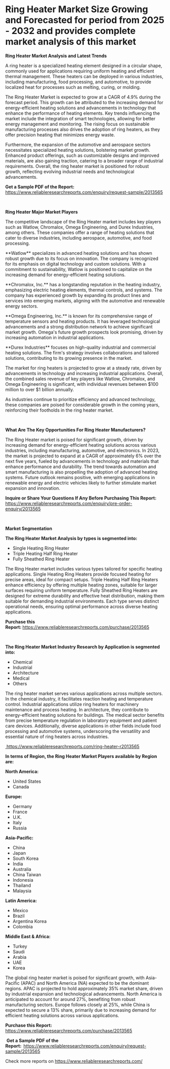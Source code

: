 <p><h1>Ring Heater Market Size Growing and Forecasted for period from 2025 - 2032 and provides complete market analysis of this market</h1></p><p><strong>Ring Heater Market Analysis and Latest Trends</strong></p>
<p><p>A ring heater is a specialized heating element designed in a circular shape, commonly used for applications requiring uniform heating and efficient thermal management. These heaters can be deployed in various industries, including manufacturing, food processing, and automotive, to provide localized heat for processes such as melting, curing, or molding.</p><p>The Ring Heater Market is expected to grow at a CAGR of 4.9% during the forecast period. This growth can be attributed to the increasing demand for energy-efficient heating solutions and advancements in technology that enhance the performance of heating elements. Key trends influencing the market include the integration of smart technologies, allowing for better energy management and monitoring. The rising focus on sustainable manufacturing processes also drives the adoption of ring heaters, as they offer precision heating that minimizes energy waste.</p><p>Furthermore, the expansion of the automotive and aerospace sectors necessitates specialized heating solutions, bolstering market growth. Enhanced product offerings, such as customizable designs and improved materials, are also gaining traction, catering to a broader range of industrial requirements. Overall, the ring heater market is positioned for robust growth, reflecting evolving industrial needs and technological advancements.</p></p>
<p><strong>Get a Sample PDF of the Report:&nbsp;</strong> <a href="https://www.reliableresearchreports.com/enquiry/request-sample/2013565?utm_campaign=2204&utm_medium=2&utm_source=Github&utm_content=ia&utm_term=20022025&utm_id=ring-heater">https://www.reliableresearchreports.com/enquiry/request-sample/2013565</a></p>
<p>&nbsp;</p>
<p><strong>Ring Heater Major Market Players</strong></p>
<p><p>The competitive landscape of the Ring Heater market includes key players such as Watlow, Chromalox, Omega Engineering, and Durex Industries, among others. These companies offer a range of heating solutions that cater to diverse industries, including aerospace, automotive, and food processing.</p><p>**Watlow** specializes in advanced heating solutions and has shown robust growth due to its focus on innovation. The company is recognized for its emphasis on digital technology and custom solutions. With a commitment to sustainability, Watlow is positioned to capitalize on the increasing demand for energy-efficient heating solutions.</p><p>**Chromalox, Inc.** has a longstanding reputation in the heating industry, emphasizing electric heating elements, thermal controls, and systems. The company has experienced growth by expanding its product lines and services into emerging markets, aligning with the automotive and renewable energy sectors. </p><p>**Omega Engineering, Inc.** is known for its comprehensive range of temperature sensors and heating products. It has leveraged technological advancements and a strong distribution network to achieve significant market growth. Omega's future growth prospects look promising, driven by increasing automation in industrial applications.</p><p>**Durex Industries** focuses on high-quality industrial and commercial heating solutions. The firm's strategy involves collaborations and tailored solutions, contributing to its growing presence in the market.</p><p>The market for ring heaters is projected to grow at a steady rate, driven by advancements in technology and increasing industrial applications. Overall, the combined sales revenue of key players like Watlow, Chromalox, and Omega Engineering is significant, with individual revenues between $100 million to over $1 billion annually.</p><p>As industries continue to prioritize efficiency and advanced technology, these companies are poised for considerable growth in the coming years, reinforcing their footholds in the ring heater market.</p></p>
<p>&nbsp;</p>
<p><strong>What Are The Key Opportunities For Ring Heater Manufacturers?</strong></p>
<p><p>The Ring Heater market is poised for significant growth, driven by increasing demand for energy-efficient heating solutions across various industries, including manufacturing, automotive, and electronics. In 2023, the market is projected to expand at a CAGR of approximately 6% over the next five years, fueled by advancements in technology and materials that enhance performance and durability. The trend towards automation and smart manufacturing is also propelling the adoption of advanced heating systems. Future outlook remains positive, with emerging applications in renewable energy and electric vehicles likely to further stimulate market expansion and innovation.</p></p>
<p><strong>Inquire or Share Your Questions If Any Before Purchasing This Report:</strong> <a href="https://www.reliableresearchreports.com/enquiry/pre-order-enquiry/2013565?utm_campaign=2204&utm_medium=2&utm_source=Github&utm_content=ia&utm_term=20022025&utm_id=ring-heater">https://www.reliableresearchreports.com/enquiry/pre-order-enquiry/2013565</a></p>
<p>&nbsp;</p>
<p><strong>Market Segmentation</strong></p>
<p><strong>The Ring Heater Market Analysis by types is segmented into:</strong></p>
<p><ul><li>Single Heating Ring Heater</li><li>Triple Heating Half Ring Heater</li><li>Fully Sheathed Ring Heater</li></ul></p>
<p><p>The Ring Heater market includes various types tailored for specific heating applications. Single Heating Ring Heaters provide focused heating for precise areas, ideal for compact setups. Triple Heating Half Ring Heaters enhance efficiency by offering multiple heating zones, suitable for larger surfaces requiring uniform temperature. Fully Sheathed Ring Heaters are designed for extreme durability and effective heat distribution, making them suitable for demanding industrial environments. Each type serves distinct operational needs, ensuring optimal performance across diverse heating applications.</p></p>
<p><strong>Purchase this Report:&nbsp;</strong><a href="https://www.reliableresearchreports.com/purchase/2013565?utm_campaign=2204&utm_medium=2&utm_source=Github&utm_content=ia&utm_term=20022025&utm_id=ring-heater">https://www.reliableresearchreports.com/purchase/2013565</a></p>
<p>&nbsp;</p>
<p><strong>The Ring Heater Market Industry Research by Application is segmented into:</strong></p>
<p><ul><li>Chemical</li><li>Industrial</li><li>Architecture</li><li>Medical</li><li>Others</li></ul></p>
<p><p>The ring heater market serves various applications across multiple sectors. In the chemical industry, it facilitates reaction heating and temperature control. Industrial applications utilize ring heaters for machinery maintenance and process heating. In architecture, they contribute to energy-efficient heating solutions for buildings. The medical sector benefits from precise temperature regulation in laboratory equipment and patient care devices. Additionally, diverse applications in other fields include food processing and automotive systems, underscoring the versatility and essential nature of ring heaters across industries.</p></p>
<p><a href="https://www.reliableresearchreports.com/ring-heater-r2013565?utm_campaign=2204&utm_medium=2&utm_source=Github&utm_content=ia&utm_term=20022025&utm_id=ring-heater">&nbsp;https://www.reliableresearchreports.com/ring-heater-r2013565</a></p>
<p><strong>In terms of Region, the Ring Heater Market Players available by Region are:</strong></p>
<p>
    <p> <strong> North America: </strong>
        <ul>
            <li>United States</li>
            <li>Canada</li>
        </ul>
        </p> 
    <p> <strong> Europe: </strong>
        <ul>
            <li>Germany</li>
            <li>France</li>
            <li>U.K.</li>
            <li>Italy</li>
            <li>Russia</li>
        </ul>
        </p> 
    <p> <strong> Asia-Pacific: </strong>
        <ul>
            <li>China</li>
            <li>Japan</li>
            <li>South Korea</li>
            <li>India</li>
            <li>Australia</li>
            <li>China Taiwan</li>
            <li>Indonesia</li>
            <li>Thailand</li>
            <li>Malaysia</li>
        </ul>
        </p> 
    <p> <strong> Latin America: </strong>
        <ul>
            <li>Mexico</li>
            <li>Brazil</li>
            <li>Argentina Korea</li>
            <li>Colombia</li>
        </ul>
        </p> 
    <p> <strong> Middle East & Africa: </strong>
        <ul>
            <li>Turkey</li>
            <li>Saudi</li>
            <li>Arabia</li>
            <li>UAE</li>
            <li>Korea</li>
        </ul>
    </p>
    </p>
<p><p>The global ring heater market is poised for significant growth, with Asia-Pacific (APAC) and North America (NA) expected to be the dominant regions. APAC is projected to hold approximately 35% market share, driven by industrial expansion and technological advancements. North America is anticipated to account for around 27%, benefiting from robust manufacturing sectors. Europe follows closely at 25%, while China is expected to secure a 13% share, primarily due to increasing demand for efficient heating solutions across various applications.</p></p>
<p><strong>Purchase this Report: </strong><a href="https://www.reliableresearchreports.com/purchase/2013565?utm_campaign=2204&utm_medium=2&utm_source=Github&utm_content=ia&utm_term=20022025&utm_id=ring-heater">https://www.reliableresearchreports.com/purchase/2013565</a></p>
<p>&nbsp;<strong>Get a Sample PDF of the Report:&nbsp;&nbsp;</strong><a href="https://www.reliableresearchreports.com/enquiry/request-sample/2013565?utm_campaign=2204&utm_medium=2&utm_source=Github&utm_content=ia&utm_term=20022025&utm_id=ring-heater">https://www.reliableresearchreports.com/enquiry/request-sample/2013565</a></p>
<p><strong></strong></p>
<p>Check more reports on <a href="https://www.reliableresearchreports.com/?utm_campaign=2204&utm_medium=2&utm_source=Github&utm_content=ia&utm_term=20022025&utm_id=ring-heater">https://www.reliableresearchreports.com/</a></p>